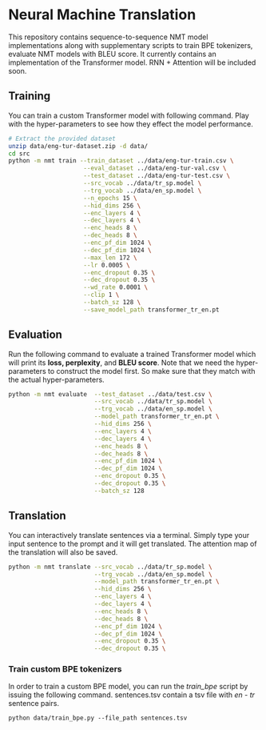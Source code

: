 # Neural Machine Translation
This repository contains sequence-to-sequence NMT model implementations along with supplementary scripts to train BPE tokenizers, evaluate NMT models with BLEU score. It currently contains an implementation of the Transformer model. RNN + Attention will be included soon.

## Training
You can train a custom Transformer model with following command. Play with the hyper-parameters to see how they effect the model performance.
```bash
# Extract the provided dataset
unzip data/eng-tur-dataset.zip -d data/
cd src
python -m nmt train --train_dataset ../data/eng-tur-train.csv \
                     --eval_dataset ../data/eng-tur-val.csv \
                     --test_dataset ../data/eng-tur-test.csv \
                     --src_vocab ../data/tr_sp.model \
                     --trg_vocab ../data/en_sp.model \
                     --n_epochs 15 \
                     --hid_dims 256 \
                     --enc_layers 4 \
                     --dec_layers 4 \
                     --enc_heads 8 \
                     --dec_heads 8 \
                     --enc_pf_dim 1024 \
                     --dec_pf_dim 1024 \
                     --max_len 172 \
                     --lr 0.0005 \
                     --enc_dropout 0.35 \
                     --dec_dropout 0.35 \
                     --wd_rate 0.0001 \
                     --clip 1 \
                     --batch_sz 128 \
                     --save_model_path transformer_tr_en.pt
```

## Evaluation
Run the following command to evaluate a trained Transformer model which will print its **loss, perplexity**, and **BLEU score**.  Note that we need the hyper-parameters to construct the model first. So make sure that they match with the actual hyper-parameters.
```bash
python -m nmt evaluate  --test_dataset ../data/test.csv \
                        --src_vocab ../data/tr_sp.model \
                        --trg_vocab ../data/en_sp.model \
                        --model_path transformer_tr_en.pt \
                        --hid_dims 256 \
                        --enc_layers 4 \
                        --dec_layers 4 \
                        --enc_heads 8 \
                        --dec_heads 8 \
                        --enc_pf_dim 1024 \
                        --dec_pf_dim 1024 \
                        --enc_dropout 0.35 \
                        --dec_dropout 0.35 \
                        --batch_sz 128
```

## Translation
You can interactively translate sentences via a terminal. Simply type your input sentence to the prompt and it will get translated. The attention map of the translation will also be saved.
```bash
python -m nmt translate --src_vocab ../data/tr_sp.model \
                        --trg_vocab ../data/en_sp.model \
                        --model_path transformer_tr_en.pt \
                        --hid_dims 256 \
                        --enc_layers 4 \
                        --dec_layers 4 \
                        --enc_heads 8 \
                        --dec_heads 8 \
                        --enc_pf_dim 1024 \
                        --dec_pf_dim 1024 \
                        --enc_dropout 0.35 \
                        --dec_dropout 0.35 \
```

### Train custom BPE tokenizers
In order to train a custom BPE model, you can run the *train_bpe* script by issuing the following command. sentences.tsv contain a tsv file with *en - tr* sentence pairs.
```
python data/train_bpe.py --file_path sentences.tsv
```